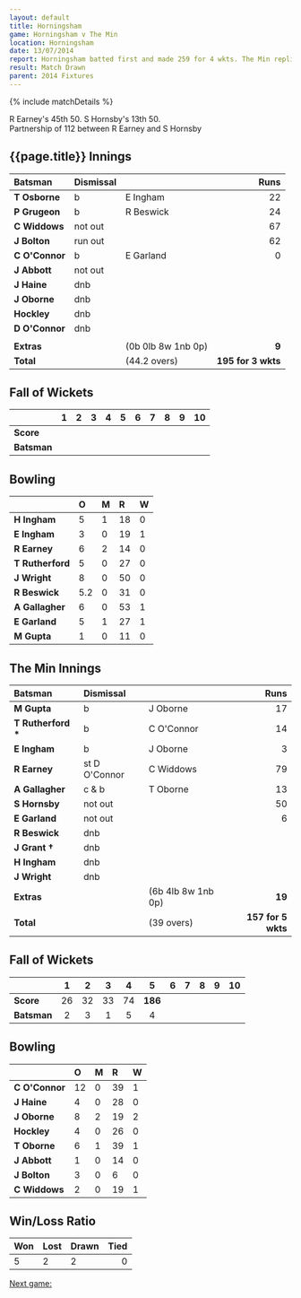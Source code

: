 ```yaml
---
layout: default
title: Horningsham
game: Horningsham v The Min
location: Horningsham
date: 13/07/2014
report: Horningsham batted first and made 259 for 4 wkts. The Min replied with 157 for 5 wkts, when time ran out
result: Match Drawn
parent: 2014 Fixtures
---
```


{% include matchDetails %}

R Earney's 45th 50. S Hornsby's 13th 50.<br />
Partnership of 112 between R Earney and S Hornsby

## {{page.title}} Innings

| Batsman | Dismissal |  | Runs |
|:---|:---|---|---:|
| **T Osborne** | b | E Ingham | 22 |
| **P Grugeon** | b | R Beswick | 24 |
| **C Widdows** | not out |  | 67 |
| **J Bolton** | run out |  | 62 |
| **C O'Connor** | b | E Garland | 0 |
| **J Abbott** | not out |  |  |
| **J Haine** | dnb |  |  |
| **J Oborne** | dnb |  |  |
| **Hockley** | dnb |  |  |
| **D O'Connor** | dnb |  |  |
|  |  |  |  |
| **Extras** | | (0b 0lb 8w 1nb 0p) | **9** |
| **Total** | | (44.2 overs) | **195 for 3 wkts** |

## Fall of Wickets

| | 1 | 2 | 3 | 4 | 5 | 6 | 7 | 8 | 9 | 10 |
|---|:---:|:---:|:---:|:---:|:---:|:---:|:---:|:---:|:---:|:---:|
| **Score** |  |  |  |  |  |  |  |  |  |  |
| **Batsman** |  |  |  |  |  |  |  |  |  |  |

## Bowling

| | O | M | R | W |
|---|:---|:---|:---|:---|
| **H Ingham** | 5 | 1 | 18 | 0 |
| **E Ingham** | 3 | 0 | 19 | 1 |
| **R Earney** | 6 | 2 | 14 | 0 |
| **T Rutherford** | 5 | 0 | 27 | 0 |
| **J Wright** | 8 | 0 | 50 | 0 |
| **R Beswick** | 5.2 | 0 | 31 | 0 |
| **A Gallagher** | 6 | 0 | 53 | 1 |
| **E Garland** | 5 | 1 | 27 | 1 |
| **M Gupta** | 1 | 0 | 11 | 0 |


## The Min Innings

| Batsman | Dismissal |  | Runs |
|:---|:---|---|---:|
| **M Gupta** | b | J Oborne | 17 |
| **T Rutherford &#42;** | b | C O'Connor | 14 |
| **E Ingham** | b | J Oborne | 3 |
| **R Earney** | st D O'Connor | C Widdows | 79 |
| **A Gallagher** | c & b | T Oborne | 13 |
| **S Hornsby** | not out |  | 50 |
| **E Garland** | not out |  | 6 |
| **R Beswick** | dnb |  |  |
| **J Grant &#8224;** | dnb |  |  |
| **H Ingham** | dnb |  |  |
| **J Wright** | dnb |  |  |
| **Extras** | | (6b 4lb 8w 1nb 0p) | **19** |
| **Total** | | (39 overs) | **157 for 5 wkts** |

## Fall of Wickets

| | 1 | 2 | 3 | 4 | 5 | 6 | 7 | 8 | 9 | 10 |
|---|:---:|:---:|:---:|:---:|:---:|:---:|:---:|:---:|:---:|:---:|
| **Score** | 26 | 32 | 33 | 74 | **186** |  |  |  |  |  |
| **Batsman** | 2 | 3 | 1 | 5 | 4 |  |  |  |  |  |

## Bowling

| | O | M | R | W |
|---|:---|:---|:---|:---|
| **C O'Connor** | 12 | 0 | 39 | 1 |
| **J Haine** | 4 | 0 | 28 | 0 |
| **J Oborne** | 8 | 2 | 19 | 2 |
| **Hockley** | 4 | 0 | 26 | 0 |
| **T Oborne** | 6 | 1 | 39 | 1 |
| **J Abbott** | 1 | 0 | 14 | 0 |
| **J Bolton** | 3 | 0 | 6 | 0 |
| **C Widdows** | 2 | 0 | 19 | 1 |

## Win/Loss Ratio

| Won | Lost | Drawn | Tied |
|:---|:---|:---|---:|
| 5 | 2 | 2 | 0 |

[Next game:]({{page.next}})